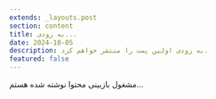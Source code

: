```yaml
---
extends: _layouts.post
section: content
title: به زودی...
date: 2024-10-05
description: به زودی اولین پست را منتشر خواهم کرد.
featured: false
---
```


مشغول بازبینی محتوا نوشته شده هستم...